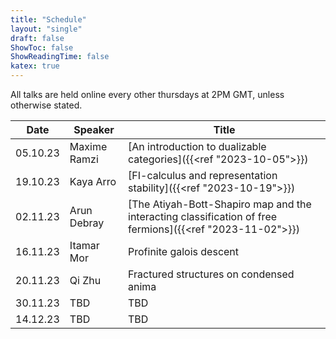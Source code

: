 ```yaml
---
title: "Schedule"
layout: "single"
draft: false
ShowToc: false
ShowReadingTime: false
katex: true
---
```


All talks are held online every other thursdays at 2PM GMT, unless otherwise stated. 

|Date    |Speaker          |Title|
|--------|-----------------|-----|
|05.10.23|Maxime Ramzi     |[An introduction to dualizable categories]({{<ref "2023-10-05">}})|
|19.10.23|Kaya Arro        |[FI-calculus and representation stability]({{<ref "2023-10-19">}})|
|02.11.23|Arun Debray      |[The Atiyah-Bott-Shapiro map and the interacting classification of free fermions]({{<ref "2023-11-02">}})|
|16.11.23|Itamar Mor       |Profinite galois descent|
|20.11.23|Qi Zhu           |Fractured structures on condensed anima|
|30.11.23|TBD              |TBD|
|14.12.23|TBD              |TBD|


 